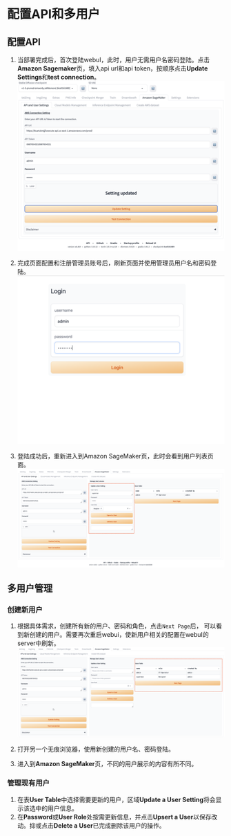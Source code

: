 # 配置API和多用户

## 配置API
1. 当部署完成后，首次登陆webuI，此时，用户无需用户名密码登陆。点击**Amazon Sagemaker**页，填入api url和api token，按顺序点击**Update Settings**和**test connection**。
![configure](../images/multi_user/multi-user-2.png)

2. 完成页面配置和注册管理员账号后，刷新页面并使用管理员用户名和密码登陆。
![admin login](../images/multi_user/multi-user-3.png)

3. 登陆成功后，重新进入到Amazon SageMaker页，此时会看到用户列表页面。
![add user](../images/multi_user/multi-user-5.png)

## 多用户管理
### 创建新用户
1. 根据具体需求，创建所有新的用户、密码和角色，点击`Next Page`后， 可以看到新创建的用户。需要再次重启webui，使新用户相关的配置在webuI的server中刷新。
![add user](../images/multi_user/multi-user-8.png)

2. 打开另一个无痕浏览器，使用新创建的用户名、密码登陆。
3. 进入到**Amazon SageMaker**页，不同的用户展示的内容有所不同。

### 管理现有用户
1. 在表**User Table**中选择需要更新的用户，区域**Update a User Setting**将会显示该选中的用户信息。
2. 在**Password**或**User Role**处按需更新信息，并点击**Upsert a User**以保存改动。抑或点击**Delete a User**已完成删除该用户的操作。


